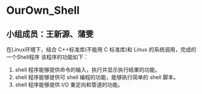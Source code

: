 # OurOwn_Shell
## 小组成员：王新源、蒲雯
在Linux环境下，结合 C++标准库(不能用 C 标准库)和 Linux 的系统调用，完成的一个Shell程序
该程序的功能如下：
1. shell 程序能够提供命令的输入，执行并显示执行结果的功能。
2. shell 程序能够提供可 shell 编程的功能，能够执行简单的 shell 脚本。
3. shell 程序能够提供 I/O 重定向和管道的功能。
